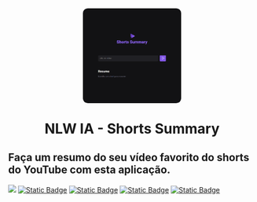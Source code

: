 <h1 align="center">
  <img alt="NextLevelWeek" title="#NextLevelWeek" src="./public/nlw ia.png" style="border-radius:5%; width:200px"/>

NLW IA - Shorts Summary </h1>

## Faça um resumo do seu vídeo favorito do shorts do YouTube com esta aplicação.

<a href="https://www.rocketseat.com.br/" target="_blank"><img src="https://img.shields.io/static/v1?label=NLW IA&message=Rocketseat&color=7159c1&style=for-the-badge&logo=ghost"/></a>
<a href=""><img alt="Static Badge" src="https://img.shields.io/badge/HTML5%20-%20a?style=for-the-badge&logo=html5&color=2d3436"></a>
<a href=""><img alt="Static Badge" src="https://img.shields.io/badge/CSS3%20-%20a?style=for-the-badge&logo=css3&logoColor=%231572B6&color=2d3436"></a>
<a href=""><img alt="Static Badge" src="https://img.shields.io/badge/JS%20-%20a?style=for-the-badge&logo=javascript&logoColor=%23F7DF1E&color=2d3436"></a>
<a href=""><img alt="Static Badge" src="https://img.shields.io/badge/NodeJs%20-%20a?style=for-the-badge&logo=node.js&logoColor=%23339933&color=2d3436"></a>
